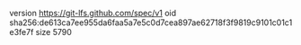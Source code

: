 version https://git-lfs.github.com/spec/v1
oid sha256:de613ca7ee955da6faa5a7e5c0d7cea897ae62718f3f9819c9101c01c1e3fe7f
size 5790
